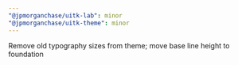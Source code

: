 ```yaml
---
"@jpmorganchase/uitk-lab": minor
"@jpmorganchase/uitk-theme": minor
---
```


Remove old typography sizes from theme; move base line height to foundation
